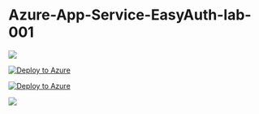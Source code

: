 # Azure-App-Service-EasyAuth-lab-001

<a href="https://azuredeploy.net/?repository=https://github.com/vijaysaayi/Azure-App-Service-EasyAuth-lab-001?ptmpl=https://github.com/vijaysaayi/Azure-App-Service-EasyAuth-lab-001/blob/master/parameters.azuredeploy.json" target="_blank">
    <img src="https://azurecomcdn.azureedge.net/mediahandler/acomblog/media/Default/blog/deploybutton.png"/>
</a>

[![Deploy to Azure](https://azuredeploy.net/deploybutton.svg)](https://deploy.azure.com/?repository=https://github.com/vijaysaayi/Azure-App-Service-EasyAuth-lab-001?ptmpl=https://github.com/vijaysaayi/Azure-App-Service-EasyAuth-lab-001/blob/master/parameters.azuredeploy.json)

[![Deploy to Azure](https://azuredeploy.net/deploybutton.svg)](https://portal.azure.com/#create/Microsoft.Template/uri/https%3A%2F%2Fgithub.com%2Fvijaysaayi%2FAzure-App-Service-EasyAuth-lab-001)

<a href="https://azuredeploy.net/" target="_blank">
    <img src="https://azurecomcdn.azureedge.net/mediahandler/acomblog/media/Default/blog/deploybutton.png"/>
</a>
